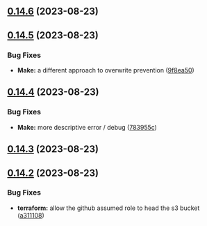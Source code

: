 ## [0.14.6](https://github.com/hutchic-observe-meta/cloudformation-aws-collection/compare/v0.14.5...v0.14.6) (2023-08-23)



## [0.14.5](https://github.com/hutchic-observe-meta/cloudformation-aws-collection/compare/v0.14.4...v0.14.5) (2023-08-23)


### Bug Fixes

* **Make:** a different approach to overwrite prevention ([9f8ea50](https://github.com/hutchic-observe-meta/cloudformation-aws-collection/commit/9f8ea509f6a7ca76ba8f3180d6cf69bdff0a4d4e))



## [0.14.4](https://github.com/hutchic-observe-meta/cloudformation-aws-collection/compare/v0.14.3...v0.14.4) (2023-08-23)


### Bug Fixes

* **Make:** more descriptive error / debug ([783955c](https://github.com/hutchic-observe-meta/cloudformation-aws-collection/commit/783955c7093283996a9725ef99f245bfed0d8a50))



## [0.14.3](https://github.com/hutchic-observe-meta/cloudformation-aws-collection/compare/v0.14.2...v0.14.3) (2023-08-23)



## [0.14.2](https://github.com/hutchic-observe-meta/cloudformation-aws-collection/compare/v0.14.1...v0.14.2) (2023-08-23)


### Bug Fixes

* **terraform:** allow the github assumed role to head the s3 bucket ([a311108](https://github.com/hutchic-observe-meta/cloudformation-aws-collection/commit/a311108eda91be158ce512fabcc5e27f7fda9bcc))



